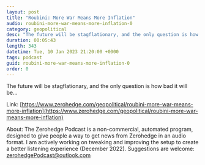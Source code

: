 ```yaml
---
layout: post
title: "Roubini: More War Means More Inflation"
audio: roubini-more-war-means-more-inflation-0
category: geopolitical
desc: "The future will be stagflationary, and the only question is how bad it will be..."
duration: 00:05:43
length: 343
datetime: Tue, 10 Jan 2023 21:20:00 +0000
tags: podcast
guid: roubini-more-war-means-more-inflation-0
order: 0
---
```

The future will be stagflationary, and the only question is how bad it will be...

Link: [https://www.zerohedge.com/geopolitical/roubini-more-war-means-more-inflation](https://www.zerohedge.com/geopolitical/roubini-more-war-means-more-inflation)

About: The Zerohedge Podcast is a non-commercial, automated program, designed to give people a way to get news from Zerohedge in an audio format.  I am actively working on tweaking and improving the setup to create a better listening experience (December 2022).  Suggestions are welcome: [zerohedgePodcast@outlook.com](mailto:zerohedgePodcast@outlook.com)